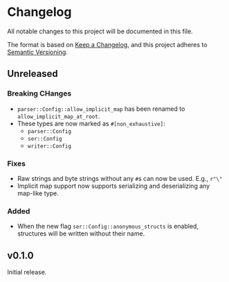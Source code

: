 # Changelog

All notable changes to this project will be documented in this file.

The format is based on [Keep a Changelog](https://keepachangelog.com/en/1.0.0/),
and this project adheres to [Semantic Versioning](https://semver.org/spec/v2.0.0.html).

<!-- markdownlint-disable no-duplicate-heading -->

## Unreleased

### Breaking CHanges

- `parser::Config::allow_implicit_map` has been renamed to
  `allow_implicit_map_at_root`.
- These types are now marked as `#[non_exhaustive]`:
  - `parser::Config`
  - `ser::Config`
  - `writer::Config`

### Fixes

- Raw strings and byte strings without any `#`s can now be used. E.g., `r"\"`
- Implicit map support now supports serializing and deserializing any map-like
  type.

### Added

- When the new flag `ser::Config::anonymous_structs` is enabled, structures will
  be written without their name.


## v0.1.0

Initial release.